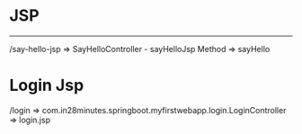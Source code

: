 # JSP

--------

/say-hello-jsp => SayHelloController - sayHelloJsp Method => sayHello

# Login Jsp

/login => com.in28minutes.springboot.myfirstwebapp.login.LoginController => login.jsp